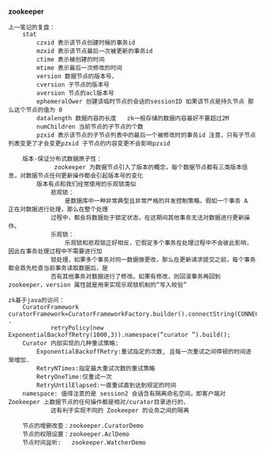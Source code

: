 **zookeeper** 
    
    上一笔记的复盘：
        stat
            czxid 表示该节点创建时候的事务id
            mzxid 表示该节点最后一次被更新的事务id
            ctime 表示被创建的时间
            mtime 表示最后一次修改的时间
            version 数据节点的版本号，
            cversion 子节点的版本号
            aversion 节点的acl版本号
            ephemeralOwer 创建该临时节点的会话的sessionID 如果该节点是持久节点 那么这个节点的值为 0
            datalength 数据内容的长度   zk一般存储的数据内容最好不要超过2M
            numChildren 当前节点的子节点的个数
            pzxid 表示该节点的子节点列表中的最后一个被修改时的事务id 注意，只有子节点列表变更了才会变更pzxid 子节点的内容变更不会影响pzxid
            
        版本-保证分布式数据原子性：
                 zookeeper 为数据节点引入了版本的概念，每个数据节点都有三类版本信息，对数据节点任何更新操作都会引起版本号的变化
            版本有点和我们经常使用的乐观锁类似
                悲观锁：
                    是数据库中一种非常典型且非常严格的并发控制策略。假如一个事务 A 正在对数据进行处理，那么在整个处理
                过程中，都会将数据处于锁定状态，在这期间其他事务无法对数据进行更新操作。
                乐观锁：
                    乐观锁和悲观锁正好相反，它假定多个事务在处理过程中不会彼此影响，因此在事务处理过程中不需要进行加
                锁处理，如果多个事务对同一数据做更改，那么在更新请求提交之前，每个事务都会首先检查当前事务读取数据后，是
                否有其他事务对数据进行了修改。如果有修改，则回滚事务再回到 zookeeper，version 属性就是用来实现乐观锁机制的“写入校验”
            
    zk基于java的访问：
        CuratorFramework  curatorFramework=CuratorFrameworkFactory.builder().connectString(CONNECTION_STR).sessionTimeoutMs(5000) .
                retryPolicy(new  ExponentialBackoffRetry(1000,3)).namespace(“curator ”).build(); 
        Curator 内部实现的几种重试策略: 
            ExponentialBackoffRetry:重试指定的次数, 且每一次重试之间停顿的时间逐渐增加.
            RetryNTimes:指定最大重试次数的重试策略
            RetryOneTime:仅重试一次
            RetryUntilElapsed:一直重试直到达到规定的时间      
        namespace: 值得注意的是 session2 会话含有隔离命名空间，即客户端对 Zookeeper 上数据节点的任何操作都是相对/curator目录进行的，
                这有利于实现不同的 Zookeeper 的业务之间的隔离    
            
        节点的增删改查：zookeeper.CuratorDemo
        节点的权限设置：zookeeper.AclDemo
        节点时间监听:   zookeeper.WatcherDemo     
                
        